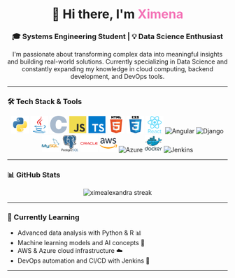 <h1 align="center">👋 Hi there, I'm <span style="color:#F472B6">Ximena</span></h1>
<h3 align="center">🎓 Systems Engineering Student | 💡 Data Science Enthusiast </h3>

<p align="center">
  I'm passionate about transforming complex data into meaningful insights and building real-world solutions. Currently specializing in Data Science and constantly expanding my knowledge in cloud computing, backend development, and DevOps tools.
</p>

---

### 🛠️ Tech Stack & Tools
<p align="center">
  <!-- Lenguajes -->
  <img src="https://raw.githubusercontent.com/devicons/devicon/master/icons/python/python-original.svg" alt="Python" width="40" height="40"/>
  <img src="https://raw.githubusercontent.com/devicons/devicon/master/icons/java/java-original.svg" alt="Java" width="40" height="40"/>
  <img src="https://raw.githubusercontent.com/devicons/devicon/master/icons/c/c-original.svg" alt="C" width="40" height="40"/>
  <img src="https://raw.githubusercontent.com/devicons/devicon/master/icons/javascript/javascript-original.svg" alt="JavaScript" width="40" height="40"/>
  <img src="https://raw.githubusercontent.com/devicons/devicon/master/icons/typescript/typescript-original.svg" alt="TypeScript" width="40" height="40"/>

  <!-- Web -->
  <img src="https://raw.githubusercontent.com/devicons/devicon/master/icons/html5/html5-original-wordmark.svg" alt="HTML" width="40" height="40"/>
  <img src="https://raw.githubusercontent.com/devicons/devicon/master/icons/css3/css3-original-wordmark.svg" alt="CSS" width="40" height="40"/>
  <img src="https://raw.githubusercontent.com/devicons/devicon/master/icons/react/react-original-wordmark.svg" alt="React" width="40" height="40"/>
  <img src="https://angular.io/assets/images/logos/angular/angular.svg" alt="Angular" width="40" height="40"/>

  <!-- Frameworks & DB -->
  <img src="https://cdn.worldvectorlogo.com/logos/django.svg" alt="Django" width="40" height="40"/>
  <img src="https://raw.githubusercontent.com/devicons/devicon/master/icons/mysql/mysql-original-wordmark.svg" alt="MySQL" width="40" height="40"/>
  <img src="https://raw.githubusercontent.com/devicons/devicon/master/icons/postgresql/postgresql-original-wordmark.svg" alt="PostgreSQL" width="40" height="40"/>
  <img src="https://raw.githubusercontent.com/devicons/devicon/master/icons/oracle/oracle-original.svg" alt="Oracle" width="40" height="40"/>

  <!-- Cloud & DevOps -->
  <img src="https://raw.githubusercontent.com/devicons/devicon/master/icons/amazonwebservices/amazonwebservices-original-wordmark.svg" alt="AWS" width="40" height="40"/>
  <img src="https://www.vectorlogo.zone/logos/microsoft_azure/microsoft_azure-icon.svg" alt="Azure" width="40" height="40"/>
  <img src="https://raw.githubusercontent.com/devicons/devicon/master/icons/docker/docker-original-wordmark.svg" alt="Docker" width="40" height="40"/>
  <img src="https://www.vectorlogo.zone/logos/jenkins/jenkins-icon.svg" alt="Jenkins" width="40" height="40"/>
</p>

---

### 📊 GitHub Stats
<p align="center">
  <img src="https://github-readme-streak-stats.herokuapp.com?user=ximealexandra&theme=radical&hide_border=true&date_format=M%20j%5B%2C%20Y%5D" alt="ximealexandra streak" />
</p>

---

### 🌱 Currently Learning
- Advanced data analysis with Python & R 📊  
- Machine learning models and AI concepts 🤖  
- AWS & Azure cloud infrastructure ☁️  
- DevOps automation and CI/CD with Jenkins 🔧

---
